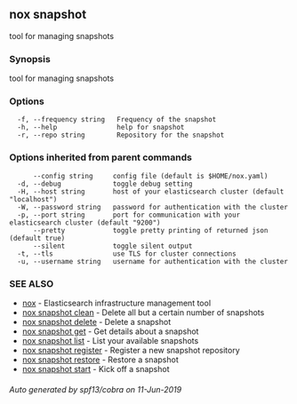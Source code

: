 ## nox snapshot

tool for managing snapshots

### Synopsis

tool for managing snapshots

### Options

```
  -f, --frequency string   Frequency of the snapshot
  -h, --help               help for snapshot
  -r, --repo string        Repository for the snapshot
```

### Options inherited from parent commands

```
      --config string     config file (default is $HOME/nox.yaml)
  -d, --debug             toggle debug setting
  -H, --host string       host of your elasticsearch cluster (default "localhost")
  -W, --password string   password for authentication with the cluster
  -p, --port string       port for communication with your elasticsearch cluster (default "9200")
      --pretty            toggle pretty printing of returned json (default true)
      --silent            toggle silent output
  -t, --tls               use TLS for cluster connections
  -u, --username string   username for authentication with the cluster
```

### SEE ALSO

* [nox](nox.md)	 - Elasticsearch infrastructure management tool
* [nox snapshot clean](nox_snapshot_clean.md)	 - Delete all but a certain number of snapshots
* [nox snapshot delete](nox_snapshot_delete.md)	 - Delete a snapshot
* [nox snapshot get](nox_snapshot_get.md)	 - Get details about a snapshot
* [nox snapshot list](nox_snapshot_list.md)	 - List your available snapshots
* [nox snapshot register](nox_snapshot_register.md)	 - Register a new snapshot repository
* [nox snapshot restore](nox_snapshot_restore.md)	 - Restore a snapshot
* [nox snapshot start](nox_snapshot_start.md)	 - Kick off a snapshot

###### Auto generated by spf13/cobra on 11-Jun-2019
